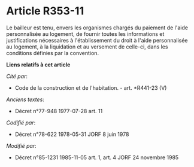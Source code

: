 # Article R353-11

Le bailleur est tenu, envers les organismes chargés du paiement de l'aide personnalisée au logement, de fournir toutes les
informations et justifications nécessaires à l'établissement du droit à l'aide personnalisée au logement, à la liquidation et
au versement de celle-ci, dans les conditions définies par la convention.

**Liens relatifs à cet article**

_Cité par_:

  - Code de la construction et de l'habitation. - art. *R441-23 (V)

_Anciens textes_:

  - Décret n°77-948 1977-07-28 art. 11

_Codifié par_:

  - Décret n°78-622 1978-05-31 JORF 8 juin 1978

_Modifié par_:

  - Décret n°85-1231 1985-11-05 art. 1, art. 4 JORF 24 novembre 1985
